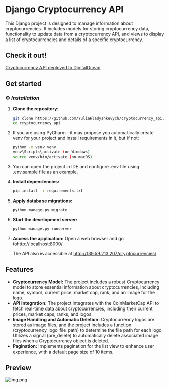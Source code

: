# Django Cryptocurrency API

This Django project is designed to manage information about cryptocurrencies. It includes models for storing cryptocurrency data, functionality to update data from a cryptocurrency API, and views to display a list of cryptocurrencies and details of a specific cryptocurrency.

## Check it out!

[Cryptocurrency API deployed to DigitalOcean](http://139.59.213.207/cryptocurrencies/)

## Get started

### ⚙️ _Installation_

1. **Clone the repository**:

   ```bash
   git clone https://github.com/YuliaHladyshkevych/cryptocurrency_api.git
   cd cryptocurrency_api
   
2. If you are using PyCharm - it may propose you automatically create venv for your project and install requirements in it, but if not:
   ```bash
   python -m venv venv
   venv\Scripts\activate (on Windows)
   source venv/bin/activate (on macOS)
3. You can open the project in IDE and configure .env file using .env.sample file 
as an example.

   
4. **Install dependencies:**
   ```bash
   pip install -r requirements.txt
5. **Apply database migrations:**
   ```bash
   python manage.py migrate
6. **Start the development server:**
   ```bash
   python manage.py runserver

7. **Access the application:**
   Open a web browser and go tohttp://localhost:8000/ 

   The API also is accessible at http://139.59.213.207/cryptocurrencies/

## Features

- **Cryptocurrency Model:** The project includes a robust Cryptocurrency model to store essential information about cryptocurrencies, including name, symbol, current price, market cap, rank, and an image for the logo.
- **API Integration:** The project integrates with the CoinMarketCap API to fetch real-time data about cryptocurrencies, including their current prices, market caps, ranks, and logos.
- **Image Handling and Automatic Deletion:** Cryptocurrency logos are stored as image files, and the project includes a function (cryptocurrency_logo_file_path) to determine the file path for each logo. Utilizes a signal (pre_delete) to automatically delete associated image files when a Cryptocurrency object is deleted.
- **Pagination:** Implements pagination for the list view to enhance user experience, with a default page size of 10 items.


## Preview
![img.png](img.png)